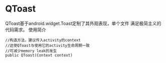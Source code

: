 # QToast
QToast基于android.widget.Toast定制了其外观表现，单个文件
满足极简主义的代码需求。
使用简介
```
//构造方法，建议传入activity的context
//这使QToast与使用它的activity生命周期一致
//可减少memory leak的发生
public QToast(Context context) 
```